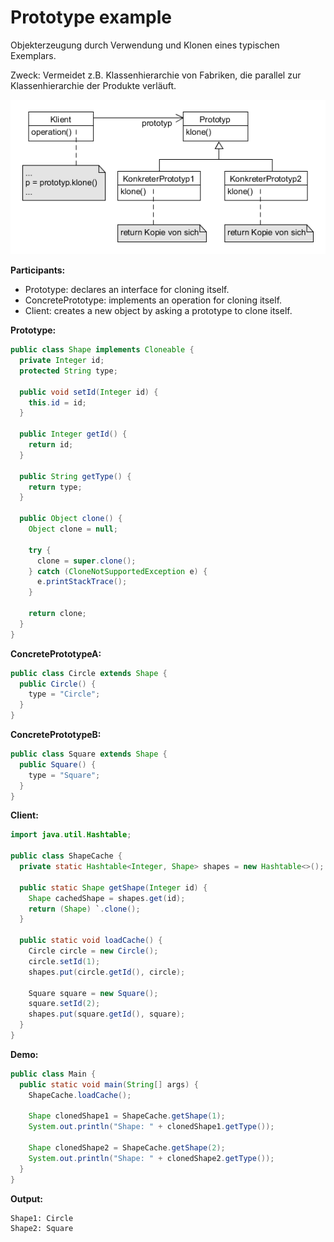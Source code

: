 # Prototype example

Objekterzeugung durch Verwendung und Klonen eines typischen Exemplars.

Zweck: Vermeidet z.B. Klassenhierarchie von Fabriken, die parallel zur Klassenhierarchie der Produkte verläuft.

![prototype](../class-diagrams/prototype.png)

**Participants:**

* Prototype: declares an interface for cloning itself.
* ConcretePrototype: implements an operation for cloning itself.
* Client: creates a new object by asking a prototype to clone itself.

**Prototype:**

  ```java
  public class Shape implements Cloneable {
    private Integer id;
    protected String type;

    public void setId(Integer id) {
      this.id = id;
    }

    public Integer getId() {
      return id;
    }

    public String getType() {
      return type;
    }

    public Object clone() {
      Object clone = null;

      try {
        clone = super.clone();
      } catch (CloneNotSupportedException e) {
        e.printStackTrace();
      }

      return clone;
    }
  }
  ```
  
**ConcretePrototypeA:**

  ```java
  public class Circle extends Shape {
    public Circle() {
      type = "Circle";
    }
  }
  ```

**ConcretePrototypeB:**

  ```java
  public class Square extends Shape {
    public Square() {
      type = "Square";
    }
  }
  ```
  
**Client:**

  ```java
  import java.util.Hashtable;

  public class ShapeCache {
    private static Hashtable<Integer, Shape> shapes = new Hashtable<>();

    public static Shape getShape(Integer id) {
      Shape cachedShape = shapes.get(id);
      return (Shape) `.clone();
    }

    public static void loadCache() {
      Circle circle = new Circle();
      circle.setId(1);
      shapes.put(circle.getId(), circle);

      Square square = new Square();
      square.setId(2);
      shapes.put(square.getId(), square);
    }
  }
  ```
  
**Demo:**

  ```java
  public class Main {
    public static void main(String[] args) {
      ShapeCache.loadCache();

      Shape clonedShape1 = ShapeCache.getShape(1);
      System.out.println("Shape: " + clonedShape1.getType());

      Shape clonedShape2 = ShapeCache.getShape(2);
      System.out.println("Shape: " + clonedShape2.getType());
    }
  }
  ```
  
**Output:**

  ```
  Shape1: Circle
  Shape2: Square
  ```
